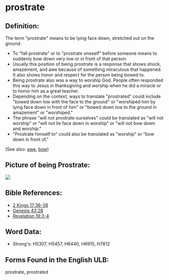 # prostrate

## Definition:

The term "prostrate" means to be lying face down, stretched out on the ground.

* To "fall prostrate" or to "prostrate oneself" before someone means to suddenly bow down very low or in front of that person.
* Usually this position of being prostrate is a response that shows shock, amazement, and awe because of something miraculous that happened. It also shows honor and respect for the person being bowed to.
* Being prostrate also was a way to worship God. People often responded this way to Jesus in thanksgiving and worship when he did a miracle or to honor him as a great teacher.
* Depending on the context, ways to translate "prostrated" could include "bowed down low with the face to the ground" or "worshiped him by lying face down in front of him" or "bowed down low to the ground in amazement" or "worshiped."
* The phrase "will not prostrate ourselves" could be translated as "will not worship" or "will not lie face down in worship" or "will not bow down and worship."
* "Prostrate himself to" could also be translated as "worship" or "bow down in front of."

(See also: [awe](../other/awe.md), [bow](../other/bow.md))

## Picture of being Prostrate:

<a href="https://content.bibletranslationtools.org/WycliffeAssociates/en_tw/raw/branch/master/PNGs/p/Prostrate.png"><img src="https://content.bibletranslationtools.org/WycliffeAssociates/en_tw/raw/branch/master/PNGs/p/Prostrate.png" ></a>

## Bible References:

* [2 Kings 17:36-38](rc://en/tn/help/2ki/17/36)
* [Genesis 43:28](rc://en/tn/help/gen/43/28)
* [Revelation 19:3-4](rc://en/tn/help/rev/19/03)

## Word Data:

* Strong's: H5307, H5457, H6440, H6915, H7812

## Forms Found in the English ULB:

prostrate, prostrated


